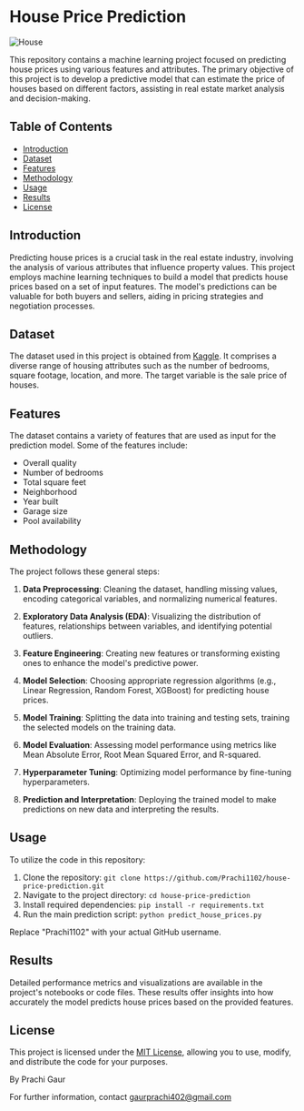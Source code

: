 # House Price Prediction

![House](house.jpg)

This repository contains a machine learning project focused on predicting house prices using various features and attributes. The primary objective of this project is to develop a predictive model that can estimate the price of houses based on different factors, assisting in real estate market analysis and decision-making.

## Table of Contents

- [Introduction](#introduction)
- [Dataset](#dataset)
- [Features](#features)
- [Methodology](#methodology)
- [Usage](#usage)
- [Results](#results)
- [License](#license)

## Introduction

Predicting house prices is a crucial task in the real estate industry, involving the analysis of various attributes that influence property values. This project employs machine learning techniques to build a model that predicts house prices based on a set of input features. The model's predictions can be valuable for both buyers and sellers, aiding in pricing strategies and negotiation processes.

## Dataset

The dataset used in this project is obtained from [Kaggle](https://www.kaggle.com/c/house-prices-advanced-regression-techniques/data). It comprises a diverse range of housing attributes such as the number of bedrooms, square footage, location, and more. The target variable is the sale price of houses.

## Features

The dataset contains a variety of features that are used as input for the prediction model. Some of the features include:

- Overall quality
- Number of bedrooms
- Total square feet
- Neighborhood
- Year built
- Garage size
- Pool availability

## Methodology

The project follows these general steps:

1. **Data Preprocessing**: Cleaning the dataset, handling missing values, encoding categorical variables, and normalizing numerical features.

2. **Exploratory Data Analysis (EDA)**: Visualizing the distribution of features, relationships between variables, and identifying potential outliers.

3. **Feature Engineering**: Creating new features or transforming existing ones to enhance the model's predictive power.

4. **Model Selection**: Choosing appropriate regression algorithms (e.g., Linear Regression, Random Forest, XGBoost) for predicting house prices.

5. **Model Training**: Splitting the data into training and testing sets, training the selected models on the training data.

6. **Model Evaluation**: Assessing model performance using metrics like Mean Absolute Error, Root Mean Squared Error, and R-squared.

7. **Hyperparameter Tuning**: Optimizing model performance by fine-tuning hyperparameters.

8. **Prediction and Interpretation**: Deploying the trained model to make predictions on new data and interpreting the results.

## Usage

To utilize the code in this repository:

1. Clone the repository: `git clone https://github.com/Prachi1102/house-price-prediction.git`
2. Navigate to the project directory: `cd house-price-prediction`
3. Install required dependencies: `pip install -r requirements.txt`
4. Run the main prediction script: `python predict_house_prices.py`

Replace "Prachi1102" with your actual GitHub username.

## Results

Detailed performance metrics and visualizations are available in the project's notebooks or code files. These results offer insights into how accurately the model predicts house prices based on the provided features.

## License

This project is licensed under the [MIT License](LICENSE), allowing you to use, modify, and distribute the code for your purposes.


By Prachi Gaur

For further information, contact gaurprachi402@gmail.com

